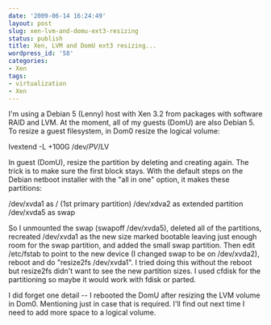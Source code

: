 ```yaml
---
date: '2009-06-14 16:24:49'
layout: post
slug: xen-lvm-and-domu-ext3-resizing
status: publish
title: Xen, LVM and DomU ext3 resizing...
wordpress_id: '58'
categories:
- Xen
tags:
- virtualization
- Xen
---
```


I'm using a Debian 5 (Lenny) host with Xen 3.2 from packages with software RAID and LVM. At the moment, all of my guests (DomU) are also Debian 5. To resize a guest filesystem, in Dom0 resize the logical volume:

lvextend -L +100G /dev/$PV/$LV

In guest (DomU), resize the partition by deleting and creating again. The trick is to make sure the first block stays. With the default steps on the Debian netboot installer with the "all in one" option, it makes these partitions:

/dev/xvda1 as / (1st primary partition)
/dev/xdva2 as extended partition
/dev/xvda5 as swap

So I unmounted the swap (swapoff /dev/xvda5), deleted all of the partitions, recreated /dev/xvda1 as the new size marked bootable leaving just enough room for the swap partition, and added the small swap partition. Then edit /etc/fstab to point to the new device (I changed swap to be on /dev/xvda2), reboot and do "resize2fs /dev/xvda1". I tried doing this without the reboot but resize2fs didn't want to see the new partition sizes. I used cfdisk for the partitioning so maybe it would work with fdisk or parted.

I did forget one detail -- I rebooted the DomU after resizing the LVM volume in Dom0. Mentioning just in case that is required. I'll find out next time I need to add more space to a logical volume.
